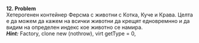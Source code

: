 **12. Problem** <br>
Хетерогенен контейнер Ферсма с животни с Котка, Куче и Крава. Целта е да можем да кажем на всички животни да крещят едновремнно и да видим на определен индекс кое животно се намира.
<br>
***Hint:*** Factory, clone new (nothrow), virt getType = 0,